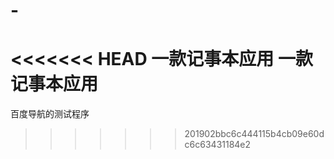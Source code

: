 # -
<<<<<<< HEAD
一款记事本应用
一款记事本应用
=======
百度导航的测试程序
>>>>>>> 201902bbc6c444115b4cb09e60dc6c63431184e2
